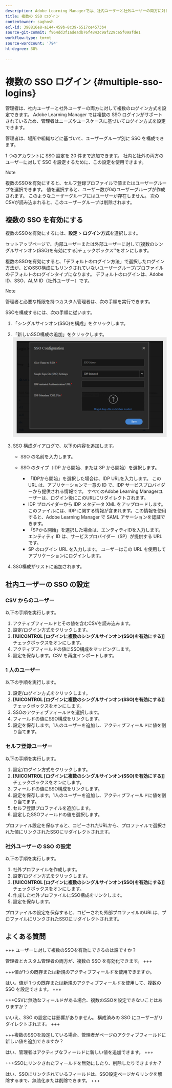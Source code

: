 ```yaml
---
description: Adobe Learning Managerでは、社内ユーザーと社外ユーザーの両方に対して複数のSSO構成で複数のログイン方式をサポートしています。
title: 複数の SSO ログイン
contentowner: saghosh
exl-id: 398816e8-a144-459b-8c39-6517ce4573b4
source-git-commit: f964dd3f1adeadb76f4843c9af229ce5f09afde1
workflow-type: tm+mt
source-wordcount: '794'
ht-degree: 38%

---
```


# 複数の SSO ログイン {#multiple-sso-logins}

管理者は、社内ユーザーと社外ユーザーの両方に対して複数のログイン方式を設定できます。 Adobe Learning Manager では複数の SSO ログインがサポートされているため、管理者はニーズやユースケースに基づいてログイン方式を設定できます。

管理者は、場所や組織などに基づいて、ユーザーグループ別に SSO を構成できます。

1 つのアカウントに SSO 設定を 20 件まで追加できます。 社内と社外の両方のユーザーに対して SSO を設定するために、この設定を使用できます。

>[!NOTE]
>
>複数のSSOを有効にすると、セルフ登録プロファイルで値またはユーザーグループを選択できます。 値を選択すると、ユーザー数が0のユーザーグループが作成されます。 このようなユーザーグループにはユーザーが存在しません。 次のCSVが読み込まれると、このユーザーグループは削除されます。

## 複数の SSO を有効にする

複数のSSOを有効にするには、**設定** > **ログイン方式**&#x200B;を選択します。

セットアップページで、内部ユーザーまたは外部ユーザーに対して[複数のシングルサインオン(SSO)を有効にする]チェックボックス&#39;**&#x200B;**&#39;をオンにします。

複数のSSOを有効にすると、「デフォルトのログイン方法」で選択したログイン方法が、どのSSO構成にもリンクされていないユーザーグループ/プロファイルのデフォルトのログインタイプになります。 デフォルトのログインは、Adobe ID、SSO、ALM ID（社外ユーザー）です。

>[!NOTE]
>
>管理者と必要な権限を持つカスタム管理者は、次の手順を実行できます。

SSOを構成するには、次の手順に従います。

1. 「シングルサインオン(SSO)を構成」をクリックします。
1. 「新しいSSO構成の追加」をクリックします。\
   ![](assets/sso.png)
1. SSO 構成ダイアログで、以下の内容を追加します。

   * SSO の名前を入力します。
   * SSO のタイプ（IDP から開始、または SP から開始）を選択します。

      * 「IDPから開始」を選択した場合は、IDP URLを入力します。 この URL は、アプリケーションで一意の ID で、IDP サービスプロバイダーから提供される情報です。 すべてのAdobe Learning Managerユーザーは、ログイン後にこのURLにリダイレクトされます。
      * IDP プロバイダーから IDP メタデータ XML をアップロードします。 このファイルには、IDP に関する情報が含まれます。この情報を使用すると、Adobe Learning Manager で SAML アサーションを認証できます。
      * 「SPから開始」を選択した場合は、エンティティIDを入力します。 エンティティ ID は、サービスプロバイダー（SP）が提供する URL です。
      * SP のログイン URL を入力します。 ユーザーはこの URL を使用してアプリケーションにログインします。

1. SSO構成がリストに追加されます。

## 社内ユーザーの SSO の設定

### CSV からのユーザー

以下の手順を実行します。

1. アクティブフィールドとその値を含むCSVを読み込みます。
1. 設定/ログイン方式をクリックします。
1. **[!UICONTROL [ログインに複数のシングルサインオン(SSO)を有効にする]]**&#x200B;チェックボックスをオンにします。
1. アクティブフィールドの値にSSO構成をマッピングします。
1. 設定を保存します。CSV を再度インポートします。

### 1 人のユーザー

以下の手順を実行します。

1. 設定/ログイン方式をクリックします。
1. **[!UICONTROL [ログインに複数のシングルサインオン(SSO)を有効にする]]**&#x200B;チェックボックスをオンにします。
1. SSOのアクティブフィールドを選択します。
1. フィールドの値にSSO構成をリンクします。
1. 設定を保存します。1人のユーザーを追加し、アクティブフィールドに値を割り当てます。

### セルフ登録ユーザー

以下の手順を実行します。

1. 設定/ログイン方式をクリックします。
1. **[!UICONTROL [ログインに複数のシングルサインオン(SSO)を有効にする]]**&#x200B;チェックボックスをオンにします。
1. フィールドの値にSSO構成をリンクします。
1. 設定を保存します。1人のユーザーを追加し、アクティブフィールドに値を割り当てます。
1. セルフ登録プロファイルを追加します。
1. 設定したSSOフィールドの値を選択します。

プロファイル設定を保存すると、コピーされたURLから、プロファイルで選択された値にリンクされたSSOにリダイレクトされます。

### 社外ユーザーの SSO の設定

以下の手順を実行します。

1. 社外プロファイルを作成します。
1. 設定/ログイン方式をクリックします。
1. **[!UICONTROL [ログインに複数のシングルサインオン(SSO)を有効にする]]**&#x200B;チェックボックスをオンにします。
1. 作成した社外プロファイルにSSO構成をリンクします。
1. 設定を保存します。

プロファイルの設定を保存すると、コピーされた外部プロファイルのURLは、プロファイルにリンクされたSSOにリダイレクトされます。

## よくある質問

+++ ユーザーに対して複数のSSOを有効にできるのは誰ですか？

管理者とカスタム管理者の両方が、複数の SSO を有効化できます。
+++

+++値が1つの既存または新規のアクティブフィールドを使用できますか。

はい。値が 1 つの既存または新規のアクティブフィールドを使用して、複数の SSO を設定できます。
+++

+++CSVに無効なフィールドがある場合、複数のSSOを設定できないことはありますか？

いいえ、SSO の設定には影響がありません。 構成済みの SSO にユーザーがリダイレクトされます。
+++

+++複数のSSOを設定している場合、管理者がページのアクティブフィールドに新しい値を追加できますか？

はい、管理者はアクティブなフィールドに新しい値を追加できます。
+++

+++SSOにリンクされたフィールドを無効にしたり、削除したりできますか？

はい、SSOにリンクされているフィールドは、SSO設定ページからリンクを解除するまで、無効化または削除できます。
+++
